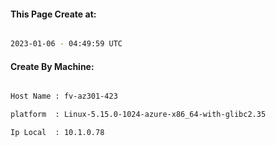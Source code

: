 
   
#### This Page Create at:

```bash

2023-01-06 - 04:49:59 UTC

```

#### Create By Machine:

```bash

Host Name : fv-az301-423

platform  : Linux-5.15.0-1024-azure-x86_64-with-glibc2.35

Ip Local  : 10.1.0.78

```

